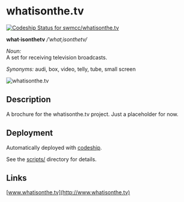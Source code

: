 # whatisonthe.tv 

[ ![Codeship Status for swmcc/whatisonthe.tv](https://codeship.com/projects/a6654d10-9f6d-0132-84c6-520a26f6f18f/status?branch=master)](https://codeship.com/projects/65171)

**what·isonthetv**  */ˈwhatˌisonthetv/*

*Noun:*  
A set for receiving television broadcasts.

*Synonyms:*	
 audi, box, video, telly, tube, small screen

![whatisonthe.tv](http://cl.ly/image/232P2v2a0I3Y/Screen%20Shot%202015-04-10%20at%2019.40.40.png "whatisonthe.tv")

## Description

A brochure for the whatisonthe.tv project. Just a placeholder for now.

## Deployment

Automatically deployed with [codeship](http://www.codeship.com).

See the [scripts/](https://github.com/swmcc/whatisonthe.tv/scripts/) directory for details.

## Links

[www.whatisonthe.tv](http://www.whatisonthe.tv) 
